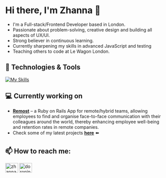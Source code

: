 # Hi there, I'm Zhanna 👋
- I'm a Full-stack/Frontend Developer based in London. 
- Passionate about problem-solving, creative design and building all aspects of UX/UI. 
- Strong believer in continuous learning.
- Currently sharpening my skills in advanced JavaScript and testing
- Teaching others to code at Le Wagon London.

## 🔧 Technologies & Tools
[![My Skills](https://skillicons.dev/icons?i=js,html,css,ruby,rails,sass,heroku,react,redux,postgres,git,github)](https://skillicons.dev)

## 💻 Currently working on 
- [**Remost**](https://www.remost.io/) – a Ruby on Rails App for remote/hybrid teams, allowing employees to find and organise face-to-face communication with their colleagues around the world, thereby enhancing employee well-being and retention rates in remote companies.
- Check some of my latest projects [**here**](https://troopl.com/janedoronina) ⬅️

## 📫 How to reach me: 
<p align="left">
<a href="https://linkedin.com/in/zhanna-doronina" target="blank"><img align="center" src="https://raw.githubusercontent.com/rahuldkjain/github-profile-readme-generator/master/src/images/icons/Social/linked-in-alt.svg" alt="zhanna-doronina" height="30" width="40" /></a>
<a href="https://www.hackerrank.com/doronina_jane" target="blank"><img align="center" src="https://raw.githubusercontent.com/rahuldkjain/github-profile-readme-generator/master/src/images/icons/Social/hackerrank.svg" alt="doronina_jane" height="30" width="40" /></a>
</p>
